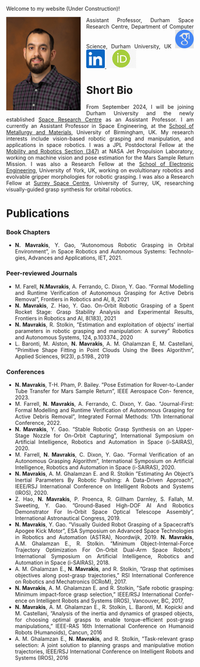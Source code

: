 <!---
<html>
    <head>
    <style>
    body {
      background-image: url('{{ site.baseurl }}/assets/img/moon.jpg');
      background-repeat: no-repeat;
      background-attachment: fixed;  
      background-size: cover; 
    }
    </style>
    </head>

</html>
-->

<head>
    <style>
        .image-left {
            float: left;
            margin-right: 15px;
        }
    </style>
</head>

<style>body {text-align: justify}</style>

Welcome to my website (Under Construction)!


<img src="/assets/img/pic_mavrakis.jpg" class="image-left" style="max-width:200px;"/>
 Assistant Professor, Durham Space Research Centre, Department of Computer Science, Durham University, UK

<a href="https://scholar.google.com/citations?user=EPWOYFIAAAAJ&hl=en&oi=ao">
  <img src="/assets/img/scholar.png" height="50" />
</a>
<a href="https://www.linkedin.com/in/nikos-mavrakis-410872108/">
  <img src="/assets/img/linkedin.png" height="50" />
</a>
<a href="https://orcid.org/0000-0002-3138-2633">
  <img src="/assets/img/orcid.png" height="50" />
</a>



# Short Bio
From September 2024, I will be joining Durham University and the newly established [Space Research Centre](https://www.durham.ac.uk/research/institutes-and-centres/space-research-centre/) as an Assistant Professor. I am currently an Assistant Professor in Space Engineering, at the [School of Metallurgy and Materials](https://www.birmingham.ac.uk/schools/metallurgy-materials), University of Birmingham, UK. My research interests include vision-based robotic grasping and manipulation, and applications in space robotics. I was a JPL Postdoctoral Fellow at the [Mobility and Robotics Section (347)](https://www-robotics.jpl.nasa.gov/) at NASA Jet Propulsion Laboratory, working on machine vision and pose estimation for the Mars Sample Return Mission. I was also a Research Fellow at the [School of Electronic Engineering](https://www.york.ac.uk/physics-engineering-technology/), University of York, UK, working on evolultionary robotics and evolvable gripper morphologies for robotic grasping. I was also a Research Fellow at [Surrey Space Centre](https://www.surrey.ac.uk/surrey-space-centre), University of Surrey, UK, researching visually-guided grasp synthesis for orbital robotics.


# Publications 

### Book Chapters
* **N. Mavrakis**, Y. Gao, “Autonomous Robotic Grasping in Orbital Environment”, in Space Robotics and Autonomous Systems: Technolo-
gies, Advances and Applications, IET, 2021.

### Peer-reviewed Journals
* M. Farell, **N.Mavrakis**, A. Ferrando, C. Dixon, Y. Gao. ”Formal Modelling and Runtime Verification of Autonomous Grasping for Active Debris
Removal”, Frontiers in Robotics and AI, 8, 2021
* **N. Mavrakis**, Z. Hao, Y. Gao. On-Orbit Robotic Grasping of a Spent Rocket Stage: Grasp Stability Analysis and Experimental Results,
Frontiers in Robotics and AI, 8(183), 2021
* **N. Mavrakis**, R. Stolkin, ”Estimation and exploitation of objects’ inertial parameters in robotic grasping and manipulation: A survey”
Robotics and Autonomous Systems, 124, p.103374., 2020
* L. Baronti, M. Alston, **N. Mavrakis**, A. M. Ghalamzan E, M. Castellani, ”Primitive Shape Fitting in Point Clouds Using the Bees Algorithm”, Applied
Sciences, 9(23), p.5198., 2019

### Conferences

* **N. Mavrakis**, T-H. Pham, P. Bailey. ”Pose Estimation for Rover-to-Lander Tube Transfer for Mars Sample Return”, IEEE Aerospace Con-
ference, 2023.
* M. Farrell, **N. Mavrakis**, A. Ferrando, C. Dixon, Y. Gao. ”Journal-First: Formal Modelling and Runtime Verification of Autonomous Grasping for
Active Debris Removal”, Integrated Formal Methods: 17th International Conference, 2022.
* **N. Mavrakis**, Y. Gao. ”Stable Robotic Grasp Synthesis on an Upper-Stage Nozzle for On-Orbit Capturing”, International Symposium on Artificial
Intelligence, Robotics and Automation in Space (i-SAIRAS), 2020.
* M. Farrell, **N. Mavrakis**, C. Dixon, Y. Gao. ”Formal Verification of an Autonomous Grasping Algorithm”, International Symposium on Artificial
Intelligence, Robotics and Automation in Space (i-SAIRAS), 2020.
* **N. Mavrakis**, A. M. Ghalamzan E. and R. Stolkin ”Estimating An Object’s Inertial Parameters By Robotic Pushing: A Data-Driven Approach”,
IEEE/RSJ International Conference on Intelligent Robots and Systems (IROS), 2020.
* Z. Hao, **N. Mavrakis**, P. Proenca, R. Gillham Darnley, S. Fallah, M. Sweeting, Y. Gao. ”Ground-Based High-DOF AI And Robotics Demonstrator For
In-Orbit Space Optical Telescope Assembly”, International Astronautical Congress, 2019.
* **N. Mavrakis**, Y. Gao. ”Visually Guided Robot Grasping of a Spacecraft’s Apogee Kick Motor”, ESA Symposium on Advanced Space Technologies
in Robotics and Automation (ASTRA), Noordwijk, 2019.
**N. Mavrakis**, A.M. Ghalamzan E., R. Stolkin. ”Minimum Object-Internal-Force Trajectory Optimization For On-Orbit Dual-Arm Space Robots”,
International Symposium on Artificial Intelligence, Robotics and Automation in Space (i-SAIRAS), 2018.
* A. M. Ghalamzan E., **N. Mavrakis**, and R. Stolkin, ”Grasp that optimises objectives along post-grasp trajectories,” RSI International Conference
on Robotics and Mechatronics (ICRoM), 2017.
* **N. Mavrakis**, A. M. Ghalamzan E. and R. Stolkin, ”Safe robotic grasping: Minimum impact-force grasp selection,” IEEE/RSJ International Confer-
ence on Intelligent Robots and Systems (IROS), Vancouver, BC, 2017,
* **N. Mavrakis**, A. M. Ghalamzan E., R. Stolkin, L. Baronti, M. Kopicki and M. Castellani, ”Analysis of the inertia and dynamics of grasped objects, for
choosing optimal grasps to enable torque-efficient post-grasp manipulations,” IEEE-RAS 16th International Conference on Humanoid Robots
(Humanoids), Cancun, 2016
* A. M. Ghalamzan E., **N. Mavrakis**, and R. Stolkin, ”Task-relevant grasp selection: A joint solution to planning grasps and manipulative motion
trajectories, IEEE/RSJ International Conference on Intelligent Robots and Systems (IROS), 2016